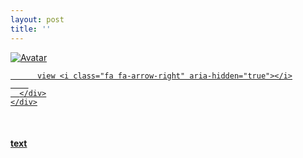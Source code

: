 ```yaml
---
layout: post
title: ''
---
```


<p class="imglist">

<div class="image-container">
  <a href="https://pic.superbed.cn/item/5e09c5b576085c3289b5afea.jpg"  data-fancybox="images">
    <img src="https://pic.superbed.cn/item/5e09c5b576085c3289b5b073.jpg" alt="Avatar" class="image" />
    <div class="overlay">
      <div class="text">
        
          view <i class="fa fa-arrow-right" aria-hidden="true"></i>
        
      </div>
    </div>
  </a>
</div>








<a href="https://pic.superbed.cn/item/5e09c5b576085c3289b5afee.jpg" data-fancybox="images"><img src="" /></a>
<a href="https://pic.superbed.cn/item/5e09c5b576085c3289b5aff3.jpg" data-fancybox="images"><img src="" /></a>
<a href="https://pic.superbed.cn/item/5e09c5b576085c3289b5aff5.jpg" data-fancybox="images"><img src="" /></a>
<a href="https://pic.superbed.cn/item/5e09c5b576085c3289b5aff7.jpg" data-fancybox="images"><img src="" /></a>
<a href="https://pic.superbed.cn/item/5e09c5b576085c3289b5affa.jpg" data-fancybox="images"><img src="" /></a>
<a href="https://pic.superbed.cn/item/5e09c5b576085c3289b5affd.jpg" data-fancybox="images"><img src="" /></a>
<a href="https://pic.superbed.cn/item/5e09c5b576085c3289b5b000.jpg" data-fancybox="images"><img src="" /></a>
<a href="https://pic.superbed.cn/item/5e09c5b576085c3289b5b003.jpg" data-fancybox="images"><img src="" /></a>
<a href="https://pic.superbed.cn/item/5e09c5b576085c3289b5b006.jpg" data-fancybox="images"><img src="" /></a>
<a href="https://pic.superbed.cn/item/5e09c5b576085c3289b5b008.jpg" data-fancybox="images"><img src="" /></a>
<a href="https://pic.superbed.cn/item/5e09c5b576085c3289b5b00b.jpg" data-fancybox="images"><img src="" /></a>
<a href="https://pic.superbed.cn/item/5e09c5b576085c3289b5b00e.jpg" data-fancybox="images"><img src="" /></a>
<a href="https://pic.superbed.cn/item/5e09c5b576085c3289b5b011.jpg" data-fancybox="images"><img src="" /></a>
<a href="https://pic.superbed.cn/item/5e09c5b576085c3289b5b013.jpg" data-fancybox="images"><img src="" /></a>
<a href="https://pic.superbed.cn/item/5e09c5b576085c3289b5b016.jpg" data-fancybox="images"><img src="" /></a>
<a href="https://pic.superbed.cn/item/5e09c5b576085c3289b5b018.jpg" data-fancybox="images"><img src="" /></a>
<a href="https://pic.superbed.cn/item/5e09c5b576085c3289b5b01d.jpg" data-fancybox="images"><img src="" /></a>
<a href="https://pic.superbed.cn/item/5e09c5b576085c3289b5b01f.jpg" data-fancybox="images"><img src="" /></a>
<a href="https://pic.superbed.cn/item/5e09c5b576085c3289b5b023.jpg" data-fancybox="images"><img src="" /></a>
<a href="https://pic.superbed.cn/item/5e09c5b576085c3289b5b027.jpg" data-fancybox="images"><img src="" /></a>
<a href="https://pic.superbed.cn/item/5e09c5b576085c3289b5b02a.jpg" data-fancybox="images"><img src="" /></a>
<a href="https://pic.superbed.cn/item/5e09c5b576085c3289b5b02d.jpg" data-fancybox="images"><img src="" /></a>
<a href="https://pic.superbed.cn/item/5e09c5b576085c3289b5b033.jpg" data-fancybox="images"><img src="" /></a>
<a href="https://pic.superbed.cn/item/5e09c5b576085c3289b5b038.jpg" data-fancybox="images"><img src="" /></a>
<a href="https://pic.superbed.cn/item/5e09c5b576085c3289b5b03e.jpg" data-fancybox="images"><img src="" /></a>
<a href="https://pic.superbed.cn/item/5e09c5b576085c3289b5b041.jpg" data-fancybox="images"><img src="" /></a>
<a href="https://pic.superbed.cn/item/5e09c5b576085c3289b5b044.jpg" data-fancybox="images"><img src="" /></a>
<a href="https://pic.superbed.cn/item/5e09c5b576085c3289b5b047.jpg" data-fancybox="images"><img src="" /></a>
<a href="https://pic.superbed.cn/item/5e09c5b576085c3289b5b04b.jpg" data-fancybox="images"><img src="" /></a>
<a href="https://pic.superbed.cn/item/5e09c5b576085c3289b5b04e.jpg" data-fancybox="images"><img src="" /></a>
<a href="https://pic.superbed.cn/item/5e09c5b576085c3289b5b051.jpg" data-fancybox="images"><img src="" /></a>
<a href="https://pic.superbed.cn/item/5e09c5b576085c3289b5b059.jpg" data-fancybox="images"><img src="" /></a>
<a href="https://pic.superbed.cn/item/5e09c5b576085c3289b5b05b.jpg" data-fancybox="images"><img src="" /></a>
<a href="https://pic.superbed.cn/item/5e09c5b576085c3289b5b05e.jpg" data-fancybox="images"><img src="" /></a>
<a href="https://pic.superbed.cn/item/5e09c5b576085c3289b5b060.jpg" data-fancybox="images"><img src="" /></a>
<a href="https://pic.superbed.cn/item/5e09c5b576085c3289b5b065.jpg" data-fancybox="images"><img src="" /></a>
<a href="https://pic.superbed.cn/item/5e09c5b576085c3289b5b068.jpg" data-fancybox="images"><img src="" /></a>
<a href="https://pic.superbed.cn/item/5e09c5b576085c3289b5b06c.jpg" data-fancybox="images"><img src="" /></a>
<a href="https://pic.superbed.cn/item/5e09c5b576085c3289b5b06f.jpg" data-fancybox="images"><img src="" /></a>
<a href="https://pic.superbed.cn/item/5e09c5b576085c3289b5b071.jpg" data-fancybox="images"><img src="" /></a>
<a href="https://pic.superbed.cn/item/5e09c5b576085c3289b5b073.jpg" data-fancybox="images"><img src="" /></a>
<a href="https://pic.superbed.cn/item/5e09c5b576085c3289b5b077.jpg" data-fancybox="images"><img src="" /></a>
<a href="https://pic.superbed.cn/item/5e09c5b576085c3289b5b07a.jpg" data-fancybox="images"><img src="" /></a>
<a href="https://pic.superbed.cn/item/5e09c5b576085c3289b5b07e.jpg" data-fancybox="images"><img src="" /></a>
<a href="https://pic.superbed.cn/item/5e09c5b576085c3289b5b081.jpg" data-fancybox="images"><img src="" /></a>
<a href="https://pic.superbed.cn/item/5e09c5b576085c3289b5b083.jpg" data-fancybox="images"><img src="" /></a>
<a href="https://pic.superbed.cn/item/5e09c5b576085c3289b5b086.jpg" data-fancybox="images"><img src="" /></a>
<a href="https://pic.superbed.cn/item/5e09c5b576085c3289b5b08a.jpg" data-fancybox="images"><img src="" /></a>
<a href="https://pic.superbed.cn/item/5e09c5b576085c3289b5b090.jpg" data-fancybox="images"><img src="" /></a>
<a href="https://pic.superbed.cn/item/5e09c60f76085c3289b5d831.jpg" data-fancybox="images"><img src="" /></a>
<a href="https://pic.superbed.cn/item/5e09c60f76085c3289b5d834.jpg" data-fancybox="images"><img src="" /></a>
<a href="https://pic.superbed.cn/item/5e09c60f76085c3289b5d836.jpg" data-fancybox="images"><img src="" /></a>
<a href="https://pic.superbed.cn/item/5e09c60f76085c3289b5d838.jpg" data-fancybox="images"><img src="" /></a>
<a href="https://pic.superbed.cn/item/5e09c60f76085c3289b5d83a.jpg" data-fancybox="images"><img src="" /></a>
<a href="https://pic.superbed.cn/item/5e09c60f76085c3289b5d83d.jpg" data-fancybox="images"><img src="" /></a>
<a href="https://pic.superbed.cn/item/5e09c60f76085c3289b5d83f.jpg" data-fancybox="images"><img src="" /></a>
<a href="https://pic.superbed.cn/item/5e09c60f76085c3289b5d843.jpg" data-fancybox="images"><img src="" /></a>
<a href="https://pic.superbed.cn/item/5e09c60f76085c3289b5d845.jpg" data-fancybox="images"><img src="" /></a>
<a href="https://pic.superbed.cn/item/5e09c60f76085c3289b5d848.jpg" data-fancybox="images"><img src="" /></a>
<a href="https://pic.superbed.cn/item/5e09c60f76085c3289b5d84b.jpg" data-fancybox="images"><img src="" /></a>
<a href="https://pic.superbed.cn/item/5e09c60f76085c3289b5d84d.jpg" data-fancybox="images"><img src="" /></a>
<a href="https://pic.superbed.cn/item/5e09c60f76085c3289b5d84f.jpg" data-fancybox="images"><img src="" /></a>
<a href="https://pic.superbed.cn/item/5e09c61076085c3289b5d856.jpg" data-fancybox="images"><img src="" /></a>
<a href="https://pic.superbed.cn/item/5e09c61076085c3289b5d85b.jpg" data-fancybox="images"><img src="" /></a>
<a href="https://pic.superbed.cn/item/5e09c61076085c3289b5d85d.jpg" data-fancybox="images"><img src="" /></a>
<a href="https://pic.superbed.cn/item/5e09c61076085c3289b5d860.jpg" data-fancybox="images"><img src="" /></a>
<a href="https://pic.superbed.cn/item/5e09c61076085c3289b5d862.jpg" data-fancybox="images"><img src="" /></a>
<a href="https://pic.superbed.cn/item/5e09c61076085c3289b5d865.jpg" data-fancybox="images"><img src="" /></a>
<a href="https://pic.superbed.cn/item/5e09c61076085c3289b5d869.jpg" data-fancybox="images"><img src="" /></a>
<a href="https://pic.superbed.cn/item/5e09c61076085c3289b5d86c.jpg" data-fancybox="images"><img src="" /></a>
<a href="https://pic.superbed.cn/item/5e09c61076085c3289b5d86e.jpg" data-fancybox="images"><img src="" /></a>
<a href="https://pic.superbed.cn/item/5e09c61076085c3289b5d871.jpg" data-fancybox="images"><img src="" /></a>
<a href="https://pic.superbed.cn/item/5e09c61076085c3289b5d873.jpg" data-fancybox="images"><img src="" /></a>
<a href="https://pic.superbed.cn/item/5e09c61076085c3289b5d875.jpg" data-fancybox="images"><img src="" /></a>
<a href="https://pic.superbed.cn/item/5e09c61076085c3289b5d878.jpg" data-fancybox="images"><img src="" /></a>
<a href="https://pic.superbed.cn/item/5e09c61076085c3289b5d87b.jpg" data-fancybox="images"><img src="" /></a>
<a href="https://pic.superbed.cn/item/5e09c61076085c3289b5d87d.jpg" data-fancybox="images"><img src="" /></a>
<a href="https://pic.superbed.cn/item/5e09c61076085c3289b5d880.jpg" data-fancybox="images"><img src="" /></a>
<a href="https://pic.superbed.cn/item/5e09c61076085c3289b5d882.jpg" data-fancybox="images"><img src="" /></a>
<a href="https://pic.superbed.cn/item/5e09c61076085c3289b5d884.jpg" data-fancybox="images"><img src="" /></a>
<a href="https://pic.superbed.cn/item/5e09c61076085c3289b5d887.jpg" data-fancybox="images"><img src="" /></a>
<a href="https://pic.superbed.cn/item/5e09c61076085c3289b5d889.jpg" data-fancybox="images"><img src="" /></a>
<a href="https://pic.superbed.cn/item/5e09c61076085c3289b5d88b.jpg" data-fancybox="images"><img src="" /></a>


</p>


#### [text](https://cxcxcx.cx/works/0008a.html)